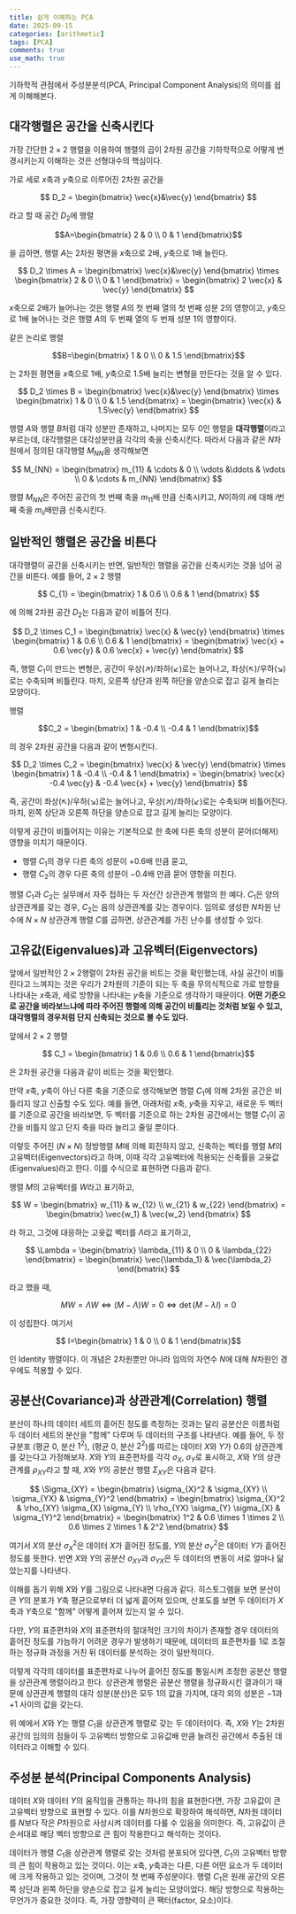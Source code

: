 ```yaml
---
title: 쉽게 이해하는 PCA
date: 2025-09-15
categories: [arithmetic]
tags: [PCA]
comments: true
use_math: true
---
```




기하학적 관점에서 주성분분석(PCA, Principal Component Analysis)의 의미를 쉽게 이해해본다.



## 대각행렬은 공간을 신축시킨다

가장 간단한 $2\times2$ 행렬을 이용하여 행렬의 곱이 2차원 공간을 기하학적으로 어떻게 변경시키는지 이해하는 것은 선형대수의 핵심이다.

가로 세로 $x$축과 $y$축으로 이루어진 2차원 공간을

$$ D_2 = \begin{bmatrix} \vec{x}&\vec{y} \end{bmatrix} $$

라고 할 때 공간 $D_2$에 행렬

$$A=\begin{bmatrix}
2 & 0 \\ 
0 & 1
\end{bmatrix}$$

을 곱하면, 행렬 $A$는 2차원 평면을 $x$축으로 2배, $y$축으로 1배 늘린다.

$$
D_2 \times A = \begin{bmatrix} \vec{x}&\vec{y} \end{bmatrix} \times
\begin{bmatrix}
2 & 0 \\
0 & 1
\end{bmatrix} =
\begin{bmatrix}
2 \vec{x} & \vec{y}
\end{bmatrix}
$$

$x$축으로 2배가 늘어나는 것은 행렬 $A$의 첫 번째 열의 첫 번째 성분 $2$의 영향이고, $y$축으로 1배 늘어나는 것은 행렬 $A$의 두 번째 열의 두 번재 성분 $1$의 영향이다.

같은 논리로 행렬 

$$B=\begin{bmatrix}
1 & 0 \\
0 & 1.5
\end{bmatrix}$$

는 2차원 평면을 $x$축으로 1배, $y$축으로 1.5배 늘리는 변형을 만든다는 것을 알 수 있다.

$$
D_2 \times B = \begin{bmatrix} \vec{x}&\vec{y} \end{bmatrix} \times
\begin{bmatrix}
1 & 0 \\
0 & 1.5
\end{bmatrix} = \begin{bmatrix} \vec{x} & 1.5\vec{y} \end{bmatrix}
$$

행렬 $A$와 행렬 $B$처럼 대각 성분만 존재하고, 나머지는 모두 $0$인 행렬을 **대각행렬**이라고 부르는데, 대각행렬은 대각성분만큼 각각의 축을 신축시킨다. 따라서 다음과 같은 $N$차원에서 정의된 대각행렬 $M_{NN}$을 생각해보면

$$
M_{NN} = \begin{bmatrix}
m_{11} & \cdots & 0
\\
\vdots &\ddots & \vdots
\\
0 & \cdots & m_{NN}
\end{bmatrix}
$$

행렬 $M_{NN}$은 주어진 공간의 첫 번째 축을 $m_{11}$배 만큼 신축시키고, $N$이하의 $i$에 대해 $i$번째 축을 $m_{ii}$배만큼 신축시킨다.





## 일반적인 행렬은 공간을 비튼다

대각행렬이 공간을 신축시키는 반면, 일반적인 행렬을 공간을 신축시키는 것을 넘어 공간을 비튼다.
예를 들어, $2 \times 2$ 행렬

$$
C_{1} = \begin{bmatrix}
1 & 0.6
\\
0.6 & 1
\end{bmatrix}
$$

에 의해 2차원 공간 $D_2$는 다음과 같이 비틀어 진다.

$$
D_2 \times C_1 =
\begin{bmatrix}
\vec{x} & \vec{y}
\end{bmatrix} \times
\begin{bmatrix}
1 & 0.6 \\
0.6 & 1
\end{bmatrix} =
\begin{bmatrix}
\vec{x} + 0.6 \vec{y} & 0.6 \vec{x} + \vec{y}
\end{bmatrix}
$$

즉, 행렬 $C_1$이 만드는 변형은, 공간이 우상(↗)/좌하(↙)로는 늘어나고, 좌상(↖)/우하(↘)로는 수축되며 비틀린다. 마치, 오른쪽 상단과 왼쪽 하단을 양손으로 잡고 길게 늘리는 모양이다.



행렬

$$C_2 =
\begin{bmatrix}
1 & -0.4
\\ -0.4 & 1
\end{bmatrix}$$

의 경우 2차원 공간을 다음과 같이 변형시킨다.

$$
D_2 \times C_2 =
\begin{bmatrix}
\vec{x} & \vec{y}
\end{bmatrix} \times
\begin{bmatrix}
1 & -0.4 \\
-0.4 & 1
\end{bmatrix} = 
\begin{bmatrix}
\vec{x} -0.4 \vec{y} & -0.4 \vec{x} + \vec{y}
\end{bmatrix}
$$

즉, 공간이 좌상(↖)/우하(↘)로는 늘어나고, 우상(↗)/좌하(↙)로는 수축되며 비틀어진다. 마치, 왼쪽 상단과 오른쪽 하단을 양손으로 잡고 길게 늘리는 모양이다.

이렇게 공간이 비틀어지는 이유는 기본적으로 한 축에 다른 축의 성분이 묻어(더해져) 영향을 미치기 때문이다. 

- 행렬 $C_1$의 경우 다른 축의 성문이 $+0.6$배 만큼 묻고,
- 행렬 $C_2$의 경우 다른 축의 성분이 $-0.4$배 만큼 묻어 영향을 미친다.

행렬 $C_1$과 $C_2$는 실무에서 자주 접하는 두 자산간 상관관계 행렬의 한 예다. $C_1$은 양의 상관관계를 갖는 경우, $C_2$는 음의 상관관계를 갖는 경우이다. 임의로 생성한 $N$차원 난수에 $N \times N$ 상관관계 행렬 $C$를 곱하면, 상관관계를 가진 난수를 생성할 수 있다.



## 고유값(Eigenvalues)과 고유벡터(Eigenvectors)

앞에서 일반적인 $2 \times 2$행렬이 2차원 공간을 비트는 것을 확인했는데, 사실 공간이 비틀린다고 느껴지는 것은 우리가 2차원의 기준이 되는 두 축을 무의식적으로 가로 방향을 나타내는 $x$축과, 세로 방향을 나타내는 $y$축을 기준으로 생각하기 때문이다. **어떤 기준으로 공간을 바라보느냐에 따라 주어진 행렬에 의해 공간이 비틀리는 것처럼 보일 수 있고, 대각행렬의 경우처럼 단지 신축되는 것으로 볼 수도 있다.**

앞에서 $2\times2$ 행렬

$$ C_1 = \begin{bmatrix}
1 & 0.6 \\
0.6 & 1 \end{bmatrix}$$

은 2차원 공간을 다음과 같이 비트는 것을 확인했다.

만약 $x$축, $y$축이 아닌 다른 축을 기준으로 생각해보면 행렬 $C_1$에 의해 2차원 공간은 비틀리지 않고 신출할 수도 있다. 예를 들면, 아래처럼 $x$축, $y$축을 지우고, 새로운 두 벡터를 기준으로 공간을 바라보면, 두 벡터를 기준으로 하는 2차원 공간에서는 행렬 $C_1$이 공간을 비틀지 않고 단지 축을 따라 늘리고 줄일 뿐이다.



이렇듯 주어진 ($N \times N$) 정방행렬 $M$에 의해 회전하지 않고, 신축하는 벡터를 행렬 $M$의 고유벡터(Eigenvectors)라고 하며, 이때 각각 고유벡터에 적용되는 신축률을 고윳값(Eigenvalues)라고 한다. 이를 수식으로 표현하면 다음과 같다.

행렬 $M$의 고유벡터를 $W$라고 표기하고,

$$
W = \begin{bmatrix}
w_{11} & w_{12} \\
w_{21} & w_{22}
\end{bmatrix} =
\begin{bmatrix} \vec{w_1} & \vec{w_2} \end{bmatrix}
$$

라 하고, 그것에 대응하는 고윳값 벡터를 $\Lambda$라고 표기하고,

$$
\Lambda = \begin{bmatrix}
\lambda_{11} & 0 \\
0 & \lambda_{22}
\end{bmatrix} =
\begin{bmatrix}
\vec{\lambda_1} & \vec{\lambda_2}
\end{bmatrix}
$$

라고 했을 때,

$$
MW = \Lambda W \Leftrightarrow (M-\Lambda)W=0 \Leftrightarrow \det(M-\lambda I) = 0
$$

이 성립한다. 여기서 

$$ I=\begin{bmatrix}
1 & 0 \\
0 & 1
\end{bmatrix}$$

인 Identity 행렬이다. 이 개념은 2차원뿐만 아니라 임의의 자연수 $N$에 대해 $N$차원인 경우에도 적용할 수 있다.



## 공분산(Covariance)과 상관관계(Correlation) 행렬

분산이 하나의 데이터 세트의 흩어진 정도를 측정하는 것과는 달리 공분산은 이름처럼 두 데이터 세트의 분산을 "함께" 다루며 두 데이터의 구조를 나타낸다. 예를 들어, 두 정규분포 (평균 $0$, 분산 $1^2$), (평균 $0$, 분산 $2^2$)를 따르는 데이터 $X$와 $Y$가 $0.6$의 상관관계를 갖는다고 가정해보자. $X$와 $Y$의 표준편차를 각각 $\sigma_X$, $\sigma_Y$로 표시하고, $X$와 $Y$의 상관관계를 $\rho_{XY}$라고 할 때, $X$와 $Y$의 공분산 행렬 $\Sigma_{XY}$은 다음과 같다.

$$
\Sigma_{XY} = \begin{bmatrix}
\sigma_{X}^2 & \sigma_{XY} \\
\sigma_{YX} & \sigma_{Y}^2
\end{bmatrix} =
\begin{bmatrix}
\sigma_{X}^2 & \rho_{XY} \sigma_{X} \sigma_{Y} \\
\rho_{YX} \sigma_{Y} \sigma_{X} & \sigma_{Y}^2
\end{bmatrix} =
\begin{bmatrix}
1^2 & 0.6 \times 1 \times 2 \\
0.6 \times 2 \times 1 & 2^2 \end{bmatrix}
$$

여기서 $X$의 분산 $\sigma_{X}^2$은 데이터 $X$가 흩어진 정도를,  $Y$의 분산 $\sigma_{Y}^2$은 데이터 $Y$가 흩어진 정도를 뜻한다. 반면 $X$와 $Y$의 공분산 $\sigma_{XY}$과 $\sigma_{YX}$은 두 데이터의 변동이 서로 얼마나 닮았는지를 나타낸다. 

이해를 돕기 위해 $X$와 $Y$를 그림으로 나타내면 다음과 같다. 히스토그램을 보면 분산이 큰 $Y$의 분포가 $Y$축 평균으로부터 더 넓게 흩어져 있으며, 산포도를 보면 두 데이터가 $X$축과 $Y$축으로 "함께" 어떻게 흩어져 있는지 알 수 있다.

다만, $Y$의 표준편차와 $X$의 표준편차의 절대적인 크기의 차이가 존재할 경우 데이터의 흩어진 정도를 가늠하기 어려운 경우가 발생하기 때문에, 데이터의 표준편차를 $1$로 조절하는 정규화 과정을 거친 뒤 데이터를 분석하는 것이 일반적이다.

이렇게 각각의 데이터를 표준편차로 나누어 흩어진 정도를 통일시켜 조정한 공분산 행렬을 상관관계 행렬이라고 한다. 상관관계 행렬은 공분산 행렬을 정규화시킨 결과이기 때문에 상관관계 행렬의 대각 성분(분산)은 모두 1의 값을 가지며, 대각 외의 성분은 $-1$과 $+1$ 사이의 값을 갖는다.

위 예에서 $X$와 $Y$는 행렬 $C_1$을 상관관계 행렬로 갖는 두 데이터이다. 즉, $X$와 $Y$는 2차원 공간의 임의의 점들이 두 고유벡터 방향으로 고유값배 만큼 늘려진 공간에서 추출된 데이터라고 이해할 수 있다.



## 주성분 분석(Principal Components Analysis)

데이터 $X$와 데이터 $Y$의 움직임을 관통하는 하나의 힘을 표현한다면, 가장 고유값이 큰 고유벡터 방향으로 표현할 수 있다. 이를 $N$차원으로 확장하여 해석하면, $N$차원 데이터를 $N$보다 작은 $P$차원으로 사상시켜 데이터를 다룰 수 있음을 의미한다. 즉, 고유값이 큰 순서대로 해당 벡터 방향으로 큰 힘이 작용한다고 해석하는 것이다.

데이터가  행렬 $C_1$을 상관관계 행렬로 갖는 것처럼 분포되어 있다면, $C_1$의 고유벡터 방향의 큰 힘이 작용하고 있는 것이다. 이는 $x$축, $y$축과는 다른, 다른 어떤 요소가 두 데이터에 크게 작용하고 있는 것이며, 그것이 첫 번째 주성분이다. 행렬 $C_1$은 원래 공간의 오른쪽 상단과 왼쪽 하단을 양손으로 잡고 길게 늘리는 모양이었다. 해당 방향으로 작용하는 무언가가 중요한 것이다. 즉, 가장 영향력이 큰 팩터(factor, 요소)이다.




